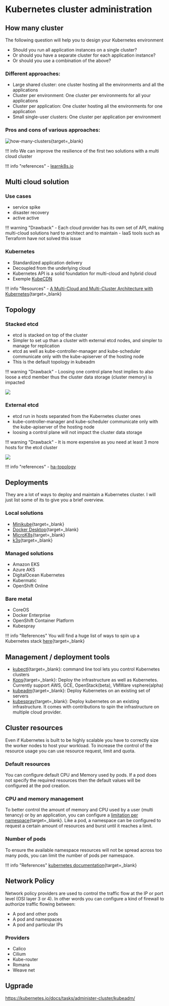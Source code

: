 # Kubernetes cluster administration

## How many cluster

The following question will help you to design your Kubernetes environment

- Should you run all application instances on a single cluster?
- Or should you have a separate cluster for each application instance?
- Or should you use a combination of the above?

### Different approaches:

- Large shared cluster: one cluster hosting all the environments and all the applications
- Cluster per environment: One cluster per environments for all your applications
- Cluster per application: One cluster hosting all the environments for one application
- Small single-user clusters: One cluster per application per environment

### Pros and cons of various approaches:

![how-many-clusters](https://learnk8s.io/a/eb8d3a97d16f6c490c23fa25f20c7c0f.svg){target=_blank}

!!! info
    We can improve the resilience of the first two solutions with a multi cloud cluster

!!! info "references"
    - [learnk8s.io](https://learnk8s.io/how-many-clusters)

## Multi cloud solution

### Use cases

- service spike
- disaster recovery
- active active

!!! warning "Drawback"
    - Each cloud provider has its own set of API, making multi-cloud solutions hard to architect and to maintain
    - IaaS tools such as Terraform have not solved this issue

### Kubernetes 

- Standardized application delivery
- Decoupled from the underlying cloud
- Kubernetes API is a solid foundation for multi-cloud and hybrid cloud
- Exemple [KubeCDN](https://blog.insightdatascience.com/how-to-build-your-own-cdn-with-kubernetes-5cab00d5c258)

!!! info "Resources"
    - [A Multi-Cloud and Multi-Cluster Architecture with Kubernetes](https://medium.com/datadriveninvestor/a-multi-cloud-and-multi-cluster-architecture-with-kubernetes-cb3abe554948){target=_blank}

## Topology

### Stacked etcd

- etcd is stacked on top of the cluster
- Simpler to set up than a cluster with external etcd nodes, and simpler to manage for replication
- etcd as well as kube-controller-manager and kube-scheduler communicate only with the kube-apiserver of the hosting node
- This is the default topology in kubeadm

!!! warning "Drawback"
    - Loosing one control plane host implies to also loose a etcd member thus the cluster data storage (cluster memory) is impacted

![](https://d33wubrfki0l68.cloudfront.net/d1411cded83856552f37911eb4522d9887ca4e83/b94b2/images/kubeadm/kubeadm-ha-topology-stacked-etcd.svg)

### External etcd

- etcd run in hosts separated from the Kubernetes cluster ones
- kube-controller-manager and kube-scheduler communicate only with the kube-apiserver of the hosting node
- loosing a control plane will not impact the cluster data storage

!!! warning "Drawback"
    - It is more expensive as you need at least 3 more hosts for the etcd cluster

![](https://d33wubrfki0l68.cloudfront.net/ad49fffce42d5a35ae0d0cc1186b97209d86b99c/5a6ae/images/kubeadm/kubeadm-ha-topology-external-etcd.svg)

!!! info "references"
    - [ha-topology](https://kubernetes.io/docs/setup/production-environment/tools/kubeadm/ha-topology/)

## Deployments

They are a lot of ways to deploy and maintain a Kubernetes cluster. I will just list some of its to give you a brief overview.

### Local solutions

- [Minikube](https://minikube.sigs.k8s.io/docs/start/){target=_blank}
- [Docker Desktop](https://www.docker.com/products/docker-desktop){target=_blank}
- [MicroK8s](https://microk8s.io/){target=_blank}
- [k3s](https://k3s.io/){target=_blank}

### Managed solutions

- Amazon EKS
- Azure AKS
- DigitalOcean Kubernetes
- Kubermatic
- OpenShift Online

### Bare metal

- CoreOS
- Docker Enterprise
- OpenShift Container Platform
- Kubespray

!!! info "References"
    You will find a huge list of ways to spin up a Kubernetes stack [here](https://kubernetes.io/fr/docs/setup/pick-right-solution/){target=_blank}

## Management / deployment tools

- [kubectl](https://github.com/kubernetes/kubectl){target=_blank}: command line tool lets you control Kubernetes clusters
- [Kops](https://github.com/kubernetes/kops){target=_blank}: Deploy the infrastructure as well as Kubernetes. Currently support AWS, GCE, OpenStack(beta), VMWare vsphere(alpha)
- [kubeadm](https://kubernetes.io/docs/setup/production-environment/tools/kubeadm/create-cluster-kubeadm/){target=_blank}: Deploy Kubernetes on an existing set of servers
- [kubespray](https://github.com/kubernetes-sigs/kubespray){target=_blank}: Deploy kubernetes on an existing infrastructure. It comes with contributions to spin the infrastructure on multiple cloud provider.

## Cluster resources

Even if Kubernetes is built to be highly scalable you have to correctly size the worker nodes to host your workload. To increase the control of the resource usage you can use resource request, limit and quota.

### Default resources

You can configure default CPU and Memory used by pods. If a pod does not specify the required resources then the default values will be configured at the pod creation.

### CPU and memory management

To better control the amount of memory and CPU used by a user (multi tenancy) or by an application, you can configure a [limitation per namespace](https://kubernetes.io/docs/tasks/administer-cluster/manage-resources/memory-default-namespace/){target=_blank}. Like a pod, a namespace can be configured to request a certain amount of resources and burst until it reaches a limit.

### Number of pods

To ensure the available namespace resources will not be spread across too many pods, you can limit the number of pods per namespace.

!!! info "References"
    [kubernetes documentation](https://kubernetes.io/docs/tasks/administer-cluster/manage-resources/cpu-default-namespace/){target=_blank}

## Network Policy

Network policy providers are used to control the traffic flow at the IP or port level (OSI layer 3 or 4). In other words you can configure a kind of firewall to authorize traffic flowing between:

- A pod and other pods
- A pod and namespaces
- A pod and particular IPs

### Providers

- Calico
- Cilium
- Kube-router
- Romana
- Weave net


## Ugprade


https://kubernetes.io/docs/tasks/administer-cluster/kubeadm/
